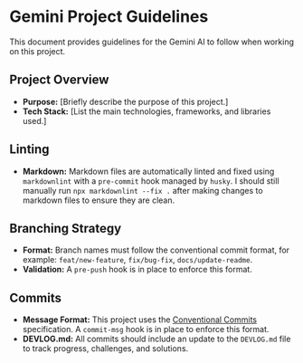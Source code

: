 # Gemini Project Guidelines

This document provides guidelines for the Gemini AI to follow when working on this project.

## Project Overview

* **Purpose:** [Briefly describe the purpose of this project.]
* **Tech Stack:** [List the main technologies, frameworks, and libraries used.]

## Linting

* **Markdown:** Markdown files are automatically linted and fixed using `markdownlint` with a `pre-commit` hook managed by `husky`. I should still manually run `npx markdownlint --fix .` after making changes to markdown files to ensure they are clean.

## Branching Strategy

* **Format:** Branch names must follow the conventional commit format, for example: `feat/new-feature`, `fix/bug-fix`, `docs/update-readme`.
* **Validation:** A `pre-push` hook is in place to enforce this format.

## Commits

* **Message Format:** This project uses the [Conventional Commits](https://www.conventionalcommits.org/) specification. A `commit-msg` hook is in place to enforce this format.
* **DEVLOG.md:** All commits should include an update to the `DEVLOG.md` file to track progress, challenges, and solutions.
